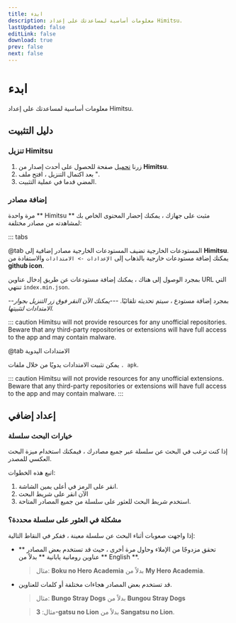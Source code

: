 ```yaml
---
title: ابدء
description: معلومات أساسية لمساعدتك على إعداد Himitsu.
lastUpdated: false
editLink: false
download: true
prev: false
next: false
---
```




# ابدء

معلومات أساسية لمساعدتك على إعداد Himitsu.

## دليل التثبيت

### تنزيل Himitsu

1. زرنا [تحميل](/download/) صفحة للحصول على أحدث إصدار من **Himitsu**.
2. بعد اكتمال التنزيل ، افتح ملف ".
3. المضي قدما في عملية التثبيت.

### إضافة مصادر

مرة واحدة ** Himitsu ** مثبت على جهازك ، يمكنك إحضار المحتوى الخاص بك لمشاهدته من مصادر مختلفة:


::: tabs

@tab المستودعات الخارجية
تضيف المستودعات الخارجية مصادر إضافية إلى **Himitsu**. يمكنك إضافة مستودعات خارجية بالذهاب إلى ``الإعدادات -> الامتدادات`` والاستفادة من **github icon**.

بمجرد الوصول إلى هناك ، يمكنك إضافة مستودعات عن طريق إدخال عناوين URL التي تنتهي `index.min.json`.

--بمجرد إضافة مستودع ، سيتم تحديثه تلقائيًا.
---*يمكنك الآن النقر فوق زر التنزيل بجوار الامتدادات لتثبيتها.*

::: caution
Himitsu will not provide resources for any unofficial repositories. Beware that any third-party repositories or extensions will have full access to the app and may contain malware.

@tab الامتدادات اليدوية

يمكن تثبيت الامتدادات يدويًا من خلال ملفات `. apk`.

::: caution
Himitsu will not provide resources for any unofficial extensions. Beware that any third-party repositories or extensions will have full access to the app and may contain malware.
:::

## إعداد إضافي

### خيارات البحث سلسلة

إذا كنت ترغب في البحث عن سلسلة عبر جميع مصادرك ، فيمكنك استخدام ميزة البحث العكسي للمصدر.

اتبع هذه الخطوات:

1. انقر على الرمز في أعلى يمين الشاشة.
1. الآن انقر على شريط البحث
1. استخدم شريط البحث للعثور على سلسلة من جميع المصادر المتاحة.

### مشكلة في العثور على سلسلة محددة؟

إذا واجهت صعوبات أثناء البحث عن سلسلة معينة ، ففكر في النقاط التالية:

* تحقق مزدوجًا من الإملاء وحاول مرة أخرى ، حيث قد تستخدم بعض المصادر ** عناوين رومانية يابانية ** بدلاً من ** English **.
  > مثال: **Boku no Hero Academia** بدلاً من **My Hero Academia**.

* قد تستخدم بعض المصادر هجاءات مختلفة أو كلمات للعناوين.
  > مثال: **Bungo Stray Dogs** بدلاً من **Bungou Stray Dogs**

  > مثال: **3-gatsu no Lion** بدلاً من **Sangatsu no Lion**.

